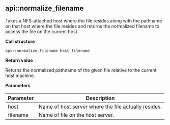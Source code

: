 ## api::normalize\_filename

Takes a NFS-attached host where the file resides along with the pathname on that host where the file resides and returns the normalized filename to access the file on the current host.

**Call structure**

`api::normalize_filename host filename`

**Return value**

Returns the normalized pathname of the given file relative to the current host machine.

**Parameters**

| Parameter | Description |
| - | - |
| host | Name of host server where the file actually resides.
| filename | Name of file on the host server. |

